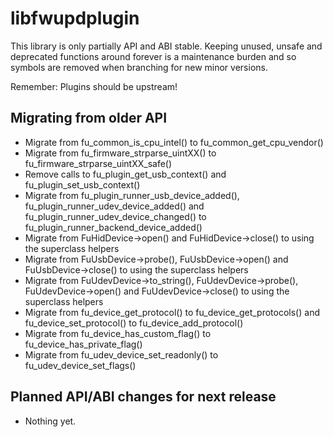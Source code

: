 # libfwupdplugin

This library is only partially API and ABI stable. Keeping unused, unsafe and
deprecated functions around forever is a maintenance burden and so symbols are
removed when branching for new minor versions.

Remember: Plugins should be upstream!

## Migrating from older API

* Migrate from fu_common_is_cpu_intel() to fu_common_get_cpu_vendor()
* Migrate from fu_firmware_strparse_uintXX() to fu_firmware_strparse_uintXX_safe()
* Remove calls to fu_plugin_get_usb_context() and fu_plugin_set_usb_context()
* Migrate from fu_plugin_runner_usb_device_added(), fu_plugin_runner_udev_device_added() and fu_plugin_runner_udev_device_changed() to fu_plugin_runner_backend_device_added()
* Migrate from FuHidDevice->open() and FuHidDevice->close() to using the superclass helpers
* Migrate from FuUsbDevice->probe(), FuUsbDevice->open() and FuUsbDevice->close() to using the superclass helpers
* Migrate from FuUdevDevice->to_string(), FuUdevDevice->probe(), FuUdevDevice->open() and FuUdevDevice->close() to using the superclass helpers
* Migrate from fu_device_get_protocol() to fu_device_get_protocols() and fu_device_set_protocol() to fu_device_add_protocol()
* Migrate from fu_device_has_custom_flag() to fu_device_has_private_flag()
* Migrate from fu_udev_device_set_readonly() to fu_udev_device_set_flags()

## Planned API/ABI changes for next release

* Nothing yet.
